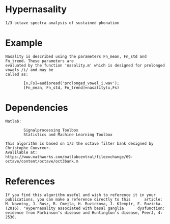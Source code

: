 # Hypernasality
	1/3 octave spectra analysis of sustained phonation

# Example
	Nasality is described using the parameters Fn_mean, Fn_std and Fn_trend. These parameters are 
	evaluated by the function 'nasality.m' which is designed for prolonged vowels /i/ and may be 
	called as:

			[x,Fs]=audioread('prolonged_vowel_i.wav');
			[Fn_mean, Fn_std, Fn_trend]=nasality(x,Fs)

# Dependencies

	Matlab:

			Signalprocessing Toolbox
			Statistics and Machine Learning Toolbox

	This algorithm is based on 1/3 the octave filter bank designed by Christophe Couvreur.
	Avalilable at: https://www.mathworks.com/matlabcentral/fileexchange/69-octave/content/octave/oct3bank.m

# References
	If you find this algorithm useful and wish to reference it in your publications, you can make a reference directly to this 		article: 
	M. Novotny, J. Rusz, R. Cmejla, H. Ruzickova, J. Klempír, E. Ruzicka. (2016). "Hypernasality associated with basal ganglia 		dysfunction: evidence from Parkinson’s disease and Huntington’s disease, PeerJ, 4: 2530. 
